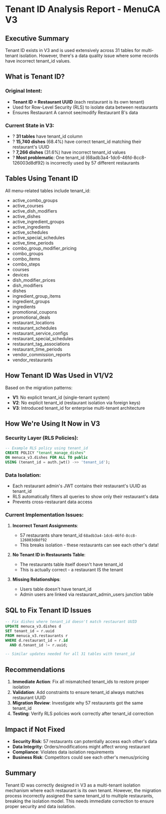 # Tenant ID Analysis Report - MenuCA V3

## Executive Summary
Tenant ID exists in V3 and is used extensively across 31 tables for multi-tenant isolation. However, there's a data quality issue where some records have incorrect tenant_id values.

## What is Tenant ID?

### Original Intent:
- **Tenant ID = Restaurant UUID** (each restaurant is its own tenant)
- Used for Row-Level Security (RLS) to isolate data between restaurants
- Ensures Restaurant A cannot see/modify Restaurant B's data

### Current State in V3:
- ? **31 tables** have tenant_id column
- ? **15,740 dishes** (68.4%) have correct tenant_id matching their restaurant's UUID
- ? **7,266 dishes** (31.6%) have incorrect tenant_id values
- ? **Most problematic**: One tenant_id (68adb3a4-1dc6-46fd-8cc8-126003d8df92) is incorrectly used by 57 different restaurants

## Tables Using Tenant ID

All menu-related tables include tenant_id:
- active_combo_groups
- active_courses
- active_dish_modifiers
- active_dishes
- active_ingredient_groups
- active_ingredients
- active_schedules
- active_special_schedules
- active_time_periods
- combo_group_modifier_pricing
- combo_groups
- combo_items
- combo_steps
- courses
- devices
- dish_modifier_prices
- dish_modifiers
- dishes
- ingredient_group_items
- ingredient_groups
- ingredients
- promotional_coupons
- promotional_deals
- restaurant_locations
- restaurant_schedules
- restaurant_service_configs
- restaurant_special_schedules
- restaurant_tag_associations
- restaurant_time_periods
- vendor_commission_reports
- vendor_restaurants

## How Tenant ID Was Used in V1/V2

Based on the migration patterns:
- **V1**: No explicit tenant_id (single-tenant system)
- **V2**: No explicit tenant_id (restaurant isolation via foreign keys)
- **V3**: Introduced tenant_id for enterprise multi-tenant architecture

## How We're Using It Now in V3

### Security Layer (RLS Policies):
```sql
-- Example RLS policy using tenant_id
CREATE POLICY "tenant_manage_dishes"
ON menuca_v3.dishes FOR ALL TO public
USING (tenant_id = auth.jwt() ->> 'tenant_id');
```

### Data Isolation:
- Each restaurant admin's JWT contains their restaurant's UUID as tenant_id
- RLS automatically filters all queries to show only their restaurant's data
- Prevents cross-restaurant data access

### Current Implementation Issues:

1. **Incorrect Tenant Assignments**: 
   - 57 restaurants share tenant_id `68adb3a4-1dc6-46fd-8cc8-126003d8df92`
   - This breaks isolation - these restaurants can see each other's data!

2. **No Tenant ID in Restaurants Table**:
   - The restaurants table itself doesn't have tenant_id
   - This is actually correct - a restaurant IS the tenant

3. **Missing Relationships**:
   - Users table doesn't have tenant_id
   - Admin users are linked via restaurant_admin_users junction table

## SQL to Fix Tenant ID Issues

```sql
-- Fix dishes where tenant_id doesn't match restaurant UUID
UPDATE menuca_v3.dishes d
SET tenant_id = r.uuid
FROM menuca_v3.restaurants r
WHERE d.restaurant_id = r.id
  AND d.tenant_id != r.uuid;

-- Similar updates needed for all 31 tables with tenant_id
```

## Recommendations

1. **Immediate Action**: Fix all mismatched tenant_ids to restore proper isolation
2. **Validation**: Add constraints to ensure tenant_id always matches restaurant UUID
3. **Migration Review**: Investigate why 57 restaurants got the same tenant_id
4. **Testing**: Verify RLS policies work correctly after tenant_id correction

## Impact if Not Fixed

- **Security Risk**: 57 restaurants can potentially access each other's data
- **Data Integrity**: Orders/modifications might affect wrong restaurant
- **Compliance**: Violates data isolation requirements
- **Business Risk**: Competitors could see each other's menus/pricing

## Summary

Tenant ID was correctly designed in V3 as a multi-tenant isolation mechanism where each restaurant is its own tenant. However, the migration process incorrectly assigned the same tenant_id to multiple restaurants, breaking the isolation model. This needs immediate correction to ensure proper security and data isolation.